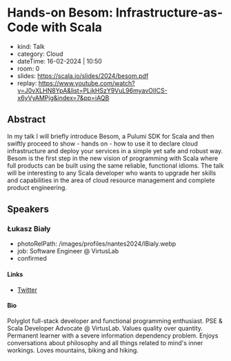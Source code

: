 # Hands-on Besom: Infrastructure-as-Code with Scala

- kind: Talk
- category: Cloud
- dateTime: 16-02-2024 | 10:50
- room: 0
- slides: https://scala.io/slides/2024/besom.pdf
- replay: https://www.youtube.com/watch?v=J0vXLHN8YpA&list=PLjkHSzY9VuL96myavOIICS-x6yVyAMPjg&index=7&pp=iAQB

## Abstract

In my talk I will briefly introduce Besom, a Pulumi SDK for Scala and then swiftly proceed to show - hands on - how to use it to declare cloud infrastructure and deploy your services in a simple yet safe and robust way. Besom is the first step in the new vision of programming with Scala where full products can be built using the same reliable, functional idioms. The talk will be interesting to any Scala developer who wants to upgrade her skills and capabilities in the area of cloud resource management and complete product engineering.

## Speakers

### Łukasz Biały

- photoRelPath: /images/profiles/nantes2024/lBialy.webp
- job: Software Engineer @ VirtusLab
- confirmed

#### Links

- [Twitter](https://twitter.com/lukasz_bialy)

#### Bio

Polyglot full-stack developer and functional programming enthusiast. PSE & Scala Developer Advocate @ VirtusLab. Values quality over quantity. Permanent learner with a severe information dependency problem. Enjoys conversations about philosophy and all things related to mind's inner workings. Loves mountains, biking and hiking.
